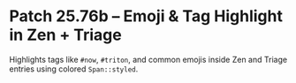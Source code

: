# Patch 25.76b – Emoji & Tag Highlight in Zen + Triage

Highlights tags like `#now`, `#triton`, and common emojis inside Zen and Triage entries using colored `Span::styled`.
